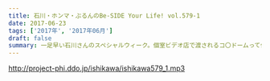 ```yaml
---
title: 石川・ホンマ・ぶるんのBe-SIDE Your Life! vol.579-1
date: 2017-06-23
tags: ['2017年', '2017年06月']
draft: false
summary: 一足早い石川さんのスペシャルウィーク。個室ビデオ店で渡されるコ〇ドームって何に使うの？地方に住んでいたら、違う人生があったのかな？SAITO
---
```


http://project-phi.ddo.jp/ishikawa/ishikawa579_1.mp3

